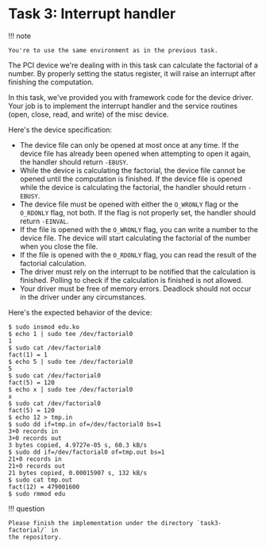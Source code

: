 # Task 3: Interrupt handler

!!! note

    You're to use the same environment as in the previous task.

The PCI device we're dealing with in this task can calculate the factorial of a
number. By properly setting the status register, it will raise an interrupt
after finishing the computation.

In this task, we've provided you with framework code for the device driver. Your
job is to implement the interrupt handler and the service routines (open, close,
read, and write) of the misc device.

Here's the device specification:

- The device file can only be opened at most once at any time. If the device
  file has already been opened when attempting to open it again, the handler
  should return `-EBUSY`.
- While the device is calculating the factorial, the device file cannot be
  opened until the computation is finished. If the device file is opened while
  the device is calculating the factorial, the handler should return `-EBUSY`.
- The device file must be opened with either the `O_WRONLY` flag or the
  `O_RDONLY` flag, not both. If the flag is not properly set, the handler should
  return `-EINVAL`.
- If the file is opened with the `O_WRONLY` flag, you can write a number to the
  device file. The device will start calculating the factorial of the number
  when you close the file.
- If the file is opened with the `O_RDONLY` flag, you can read the result of the
  factorial calculation.
- The driver must rely on the interrupt to be notified that the calculation is
  finished. Polling to check if the calculation is finished is not allowed.
- Your driver must be free of memory errors. Deadlock should not occur in the
  driver under any circumstances.

Here's the expected behavior of the device:

``` console
$ sudo insmod edu.ko
$ echo 1 | sudo tee /dev/factorial0
1
$ sudo cat /dev/factorial0
fact(1) = 1
$ echo 5 | sudo tee /dev/factorial0
5
$ sudo cat /dev/factorial0
fact(5) = 120
$ echo x | sudo tee /dev/factorial0
x
$ sudo cat /dev/factorial0
fact(5) = 120
$ echo 12 > tmp.in
$ sudo dd if=tmp.in of=/dev/factorial0 bs=1
3+0 records in
3+0 records out
3 bytes copied, 4.9727e-05 s, 60.3 kB/s
$ sudo dd if=/dev/factorial0 of=tmp.out bs=1
21+0 records in
21+0 records out
21 bytes copied, 0.00015907 s, 132 kB/s
$ sudo cat tmp.out
fact(12) = 479001600
$ sudo rmmod edu
```

!!! question

    Please finish the implementation under the directory `task3-factorial/` in
    the repository.

<script src="https://gist.github.com/shen-jiamin/b236b48ba982a9b2917171677e2f1073.js?file=edu.h"></script>
<script src="https://gist.github.com/shen-jiamin/b236b48ba982a9b2917171677e2f1073.js?file=main.c"></script>
<script src="https://gist.github.com/shen-jiamin/b236b48ba982a9b2917171677e2f1073.js?file=pci.c"></script>
<script src="https://gist.github.com/shen-jiamin/b236b48ba982a9b2917171677e2f1073.js?file=misc.c"></script>
